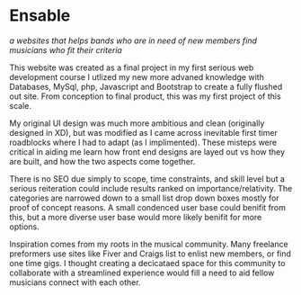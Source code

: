 # Ensable
*a websites that helps bands who are in need of new members find musicians who fit their criteria*

This website was created as a final project in my first serious web development course
I utlized my new more advaned knowledge with Databases, MySql, php, Javascript and Bootstrap to create a fully flushed out site.
From conception to final product, this was my first project of this scale.

My original UI design was much more ambitious and clean (originally designed in XD), but was modified as I came across inevitable first timer roadblocks where I had to adapt (as I implimented).
These misteps were critical in aiding me learn how front end designs are layed out vs how they are built, and how the two aspects come together.  

There is no SEO due simply to scope, time constraints, and skill level but a serious reiteration could include results ranked on importance/relativity.
The categories are narrowed down to a small list drop down boxes mostly for proof of concept reasons.
A small condenced user base could benifit from this, but a more diverse user base would more likely benifit for more options.

Inspiration comes from my roots in the musical community.  Many freelance preformers use sites like Fiver and Craigs list to enlist new members, or find one time gigs.
I thought creating a decicataed space for this community to collaborate with a streamlined experience would fill a need to aid fellow musicians connect with each other.


